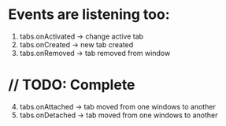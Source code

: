 
# Events are listening too:

1) tabs.onActivated -> change active tab
2) tabs.onCreated -> new tab created
3) tabs.onRemoved -> tab removed from window

# // TODO: Complete
4) tabs.onAttached -> tab moved from one windows to another
5) tabs.onDetached  -> tab moved from one windows to another
